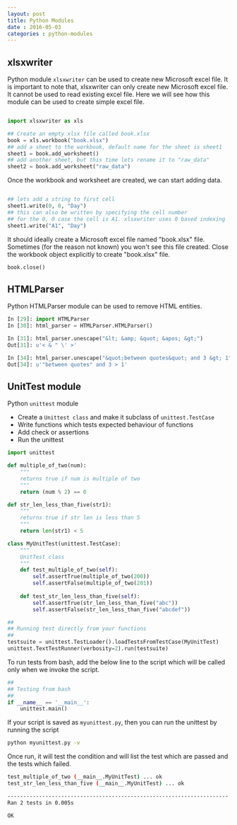 ```yaml
---
layout: post
title: Python Modules
date : 2016-05-03
categories : python-modules
---
```


## xlsxwriter

Python module `xlsxwriter` can be used to create new Microsoft 
excel file. It is important to note that, xlsxwriter can only 
create new Microsoft excel file. It cannot be used to read 
existing excel file. Here we will see how this module can be 
used to create simple excel file.

```python

import xlsxwriter as xls

## Create an empty xlsx file called book.xlsx
book = xls.workbook("book.xlsx")
## add a sheet to the workbook, default name for the sheet is sheet1
sheet1 = book.add_worksheet()
## add another sheet, but this time lets rename it to "raw_data" 
sheet2 = book.add_worksheet("raw_data")
```

Once the workbook and worksheet are created, we can start adding data.

```python

## lets add a string to first cell
sheet1.write(0, 0, "Day")
## this can also be written by specifying the cell number
## for the 0, 0 case the cell is A1. xlsxwriter uses 0 based indexing
sheet1.write("A1", "Day")
```

It should ideally create a Microsoft excel file named "book.xlsx" file. 
Sometimes (for the reason not known) you won't see this file created. 
Close the workbook object explicitly to create "book.xlsx" file.

```python
book.close()
```

## HTMLParser

Python HTMLParser module can be used to remove HTML entities.   

```python
In [29]: import HTMLParser
In [30]: html_parser = HTMLParser.HTMLParser()

In [31]: html_parser.unescape("&lt; &amp; &quot; &apos; &gt;")
Out[31]: u'< & " \' >'

In [34]: html_parser.unescape("&quot;between quotes&quot; and 3 &gt; 1")
Out[34]: u'"between quotes" and 3 > 1'
```


## UnitTest module

Python `unittest` module

* Create a `Unittest class` and make it subclass of `unittest.TestCase`
* Write functions which tests expected behaviour of functions
* Add check or assertions
* Run the unittest  

```python
import unittest

def multiple_of_two(num):
    """
    returns true if num is multiple of two
    """
    return (num % 2) == 0

def str_len_less_than_five(str1):
    """
    returns true if str len is less than 5
    """
    return len(str1) < 5

class MyUnitTest(unittest.TestCase):
    """
    UnitTest class
    """
    def test_multiple_of_two(self):
        self.assertTrue(multiple_of_two(200))
        self.assertFalse(multiple_of_two(201))
        
    def test_str_len_less_than_five(self):
        self.assertTrue(str_len_less_than_five("abc"))
        self.assertFalse(str_len_less_than_five("abcdef"))

##
## Running test directly from your functions
##
testsuite = unittest.TestLoader().loadTestsFromTestCase(MyUnitTest)
unittest.TextTestRunner(verbosity=2).run(testsuite)
```

To run tests from bash, add the below line to the script which will be called only when we invoke the script.
```python
##
## Testing from bash
##
if __name__ == '__main__':
    unittest.main()
```

If your script is saved as `myunittest.py`, then you can run the unittest by running the script

```bash
python myunittest.py -v
```

Once run, it will test the condition and will list the test which are passed and the tests which failed.

```bash
test_multiple_of_two (__main__.MyUnitTest) ... ok
test_str_len_less_than_five (__main__.MyUnitTest) ... ok

----------------------------------------------------------------------
Ran 2 tests in 0.005s

OK
```
